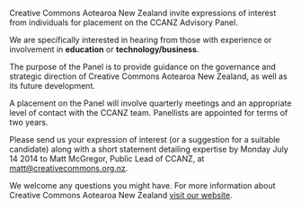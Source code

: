 <html><body><p>Creative Commons Aotearoa New Zealand invite expressions of interest from individuals for placement on the CCANZ Advisory Panel.



We are specifically interested in hearing from those with experience or involvement in <strong>education</strong> or <strong>technology/business</strong>.



The purpose of the Panel is to provide guidance on the governance and strategic direction of Creative Commons Aotearoa New Zealand, as well as its future development.



A placement on the Panel will involve quarterly meetings and an appropriate level of contact with the CCANZ team. Panellists are appointed for terms of two years.



Please send us your expression of interest (or a suggestion for a suitable candidate) along with a short statement detailing expertise by Monday July 14 2014 to Matt McGregor, Public Lead of CCANZ, at matt@creativecommons.org.nz.



We welcome any questions you might have. For more information about Creative Commons Aotearoa New Zealand <a href="http://creativecommons.org.nz">visit our website</a>. </p></body></html>